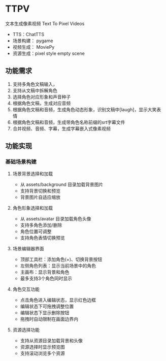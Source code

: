 # TTPV
文本生成像素视频 Text To Pixel Videos

- TTS：ChatTTS
- 场景构建： pygame
- 视频生成： MoviePy
- 资源生成：pixel style empty scene

## 功能需求

1. 支持多角色文稿输入，
2. 支持从文稿中拆解角色
3. 选择角色对应形象和声音种子
4. 根据角色文稿，生成对应音频
5. 根据角色文稿和音频，生成角色动态形象，识别文稿中[laugh]，显示大笑表情
6. 根据角色文稿和音频，生成带角色名称前缀的srt字幕文件
7. 合并视频、音频、字幕，生成字幕嵌入式像素视频

## 功能实现

### 基础场景构建

1. 场景背景选择和加载
   - 从 assets/background 目录加载背景图片
   - 支持背景切换和预览
   - 背景图片自适应缩放

2. 角色形象选择和加载
   - 从 assets/avatar 目录加载角色头像
   - 支持多角色添加/删除
   - 角色位置可调整
   - 支持角色表情切换预览

3. 场景编辑器界面
   - 顶部工具栏：添加角色(+)、切换背景按钮
   - 左侧角色列表：显示当前场景中的角色
   - 主画布：显示背景和角色
   - 最多支持3个角色同时显示
   
4. 角色交互功能
   - 点击角色进入编辑状态，显示红色边框
   - 编辑状态下可拖拽调整位置
   - 编辑状态下显示删除按钮
   - 拖拽时自动限制在画面边界内

5. 资源选择功能
   - 支持从资源目录加载背景和头像
   - 资源选择时显示预览图
   - 支持滚动浏览多个资源
